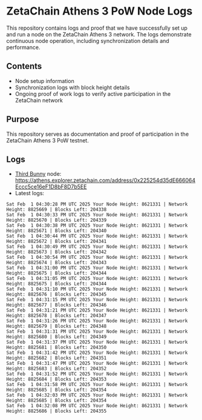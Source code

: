 # ZetaChain Athens 3 PoW Node Logs
This repository contains logs and proof that we have successfully set up and run a node on the ZetaChain Athens 3 network. The logs demonstrate continuous node operation, including synchronization details and performance.

## Contents
- Node setup information
- Synchronization logs with block height details
- Ongoing proof of work logs to verify active participation in the ZetaChain network

## Purpose
This repository serves as documentation and proof of participation in the ZetaChain Athens 3 PoW testnet.

## Logs

- [Third Bunny](https://thirdbunny.xyz/) node: https://athens.explorer.zetachain.com/address/0x225254d35dE666064Eccc5ce16eF1D8bF8D7b5EE
- Latest logs:
```
Sat Feb  1 04:30:28 PM UTC 2025 Your Node Height: 8621331 | Network Height: 8825669 | Blocks Left: 204338
Sat Feb  1 04:30:33 PM UTC 2025 Your Node Height: 8621331 | Network Height: 8825670 | Blocks Left: 204339
Sat Feb  1 04:30:38 PM UTC 2025 Your Node Height: 8621331 | Network Height: 8825671 | Blocks Left: 204340
Sat Feb  1 04:30:44 PM UTC 2025 Your Node Height: 8621331 | Network Height: 8825672 | Blocks Left: 204341
Sat Feb  1 04:30:49 PM UTC 2025 Your Node Height: 8621331 | Network Height: 8825673 | Blocks Left: 204342
Sat Feb  1 04:30:54 PM UTC 2025 Your Node Height: 8621331 | Network Height: 8825674 | Blocks Left: 204343
Sat Feb  1 04:31:00 PM UTC 2025 Your Node Height: 8621331 | Network Height: 8825675 | Blocks Left: 204344
Sat Feb  1 04:31:05 PM UTC 2025 Your Node Height: 8621331 | Network Height: 8825675 | Blocks Left: 204344
Sat Feb  1 04:31:10 PM UTC 2025 Your Node Height: 8621331 | Network Height: 8825676 | Blocks Left: 204345
Sat Feb  1 04:31:15 PM UTC 2025 Your Node Height: 8621331 | Network Height: 8825677 | Blocks Left: 204346
Sat Feb  1 04:31:21 PM UTC 2025 Your Node Height: 8621331 | Network Height: 8825678 | Blocks Left: 204347
Sat Feb  1 04:31:26 PM UTC 2025 Your Node Height: 8621331 | Network Height: 8825679 | Blocks Left: 204348
Sat Feb  1 04:31:31 PM UTC 2025 Your Node Height: 8621331 | Network Height: 8825680 | Blocks Left: 204349
Sat Feb  1 04:31:37 PM UTC 2025 Your Node Height: 8621331 | Network Height: 8825681 | Blocks Left: 204350
Sat Feb  1 04:31:42 PM UTC 2025 Your Node Height: 8621331 | Network Height: 8825682 | Blocks Left: 204351
Sat Feb  1 04:31:47 PM UTC 2025 Your Node Height: 8621331 | Network Height: 8825683 | Blocks Left: 204352
Sat Feb  1 04:31:52 PM UTC 2025 Your Node Height: 8621331 | Network Height: 8825684 | Blocks Left: 204353
Sat Feb  1 04:31:58 PM UTC 2025 Your Node Height: 8621331 | Network Height: 8825685 | Blocks Left: 204354
Sat Feb  1 04:32:03 PM UTC 2025 Your Node Height: 8621331 | Network Height: 8825685 | Blocks Left: 204354
Sat Feb  1 04:32:08 PM UTC 2025 Your Node Height: 8621331 | Network Height: 8825686 | Blocks Left: 204355
```

